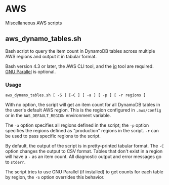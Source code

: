 # AWS
Miscellaneous AWS scripts

## aws_dynamo_tables.sh

Bash script to query the item count in DynamoDB tables across multiple AWS regions and output it in tabular format.

Bash version 4.3 or later, the AWS CLI tool, and the [jq](https://stedolan.github.io/jq/) tool are required. [GNU Parallel](https://www.gnu.org/software/parallel/) is optional.

### Usage

`aws_dynamo_tables.sh [ -S ] [-C ] [ -a ] [ -p ] [ -r regions ]`

With no option, the script will get an item count for all DynamoDB
tables in the user's default AWS region. This is the region configured
in `.aws/config` or in the `AWS_DEFAULT_REGION` environment variable.

The `-a` option specifies all regions defined in the script; the `-p` option specifies the regions defined as "production" regions in the script. `-r` can be used to pass specific regions to the script.

By default, the output of the script is in pretty-printed tabular format. The `-C` option changes the output to CSV format. Tables that don't exist in a region will have a `-` as an item count. All diagnostic output and error messages go to `stderr`.

The script tries to use GNU Parallel (if installed) to get counts for each table by region, the `-S` option overrides this behavior.
